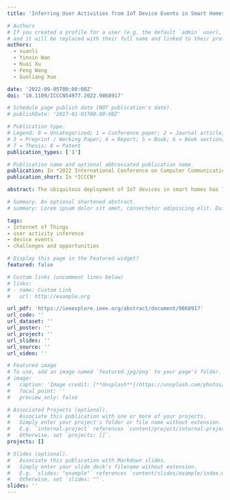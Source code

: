 ```yaml
---
title: 'Inferring User Activities from IoT Device Events in Smart Homes: Challenges and Opportunities'

# Authors
# If you created a profile for a user (e.g. the default `admin` user), write the username (folder name) here
# and it will be replaced with their full name and linked to their profile.
authors:
  - xuanli
  - Yinxin Wan
  - Kuai Xu
  - Feng Wang
  - Guoliang Xue

date: '2022-09-05T00:00:00Z'
doi: '10.1109/ICCCN54977.2022.9868917'

# Schedule page publish date (NOT publication's date).
# publishDate: '2017-01-01T00:00:00Z'

# Publication type.
# Legend: 0 = Uncategorized; 1 = Conference paper; 2 = Journal article;
# 3 = Preprint / Working Paper; 4 = Report; 5 = Book; 6 = Book section;
# 7 = Thesis; 8 = Patent
publication_types: ['1']

# Publication name and optional abbreviated publication name.
publication: In *2022 International Conference on Computer Communications and Networks*
publication_short: In *ICCCN*

abstract: The ubiquitous deployment of IoT devices in smart homes has led to growing research interests in studying the home network traffic for various applications such as network measurements, device profiling, and IoT device event inference. Recent studies have shown that user activities can be inferred from a home network using extracted device event logs. However, existing solutions for user activity inference such as IoTMosaic and E2AP have limitations when handling ambiguities caused by device malfunctions. In this paper, we first identify the challenges faced by the existing user activity inference algorithms and the root causes of their poor performances on certain types of inputs. We then show that useful information can still be obtained even in situations where device malfunctions introduce ambiguities in user activity patterns. We achieve so by designing an extension to the existing algorithms. We also apply our extension in a digital forensics application. Our extensive experimental evaluations demonstrate that our solutions can effectively provide insights to user activity inference despite the presence of indistinguishable user activity patterns.

# Summary. An optional shortened abstract.
# summary: Lorem ipsum dolor sit amet, consectetur adipiscing elit. Duis posuere tellus ac convallis placerat. Proin tincidunt magna sed ex sollicitudin condimentum.

tags: 
- Internet of Things
- user activity inference
- device events
- challenges and opportunities

# Display this page in the Featured widget?
featured: false

# Custom links (uncomment lines below)
# links:
# - name: Custom Link
#   url: http://example.org

url_pdf: 'https://ieeexplore.ieee.org/abstract/document/9868917'
url_code: ''
url_dataset: ''
url_poster: ''
url_project: ''
url_slides: ''
url_source: ''
url_video: ''

# Featured image
# To use, add an image named `featured.jpg/png` to your page's folder.
# image:
#   caption: 'Image credit: [**Unsplash**](https://unsplash.com/photos/pLCdAaMFLTE)'
#   focal_point: ''
#   preview_only: false

# Associated Projects (optional).
#   Associate this publication with one or more of your projects.
#   Simply enter your project's folder or file name without extension.
#   E.g. `internal-project` references `content/project/internal-project/index.md`.
#   Otherwise, set `projects: []`.
projects: []

# Slides (optional).
#   Associate this publication with Markdown slides.
#   Simply enter your slide deck's filename without extension.
#   E.g. `slides: "example"` references `content/slides/example/index.md`.
#   Otherwise, set `slides: ""`.
slides: ''
---
```


